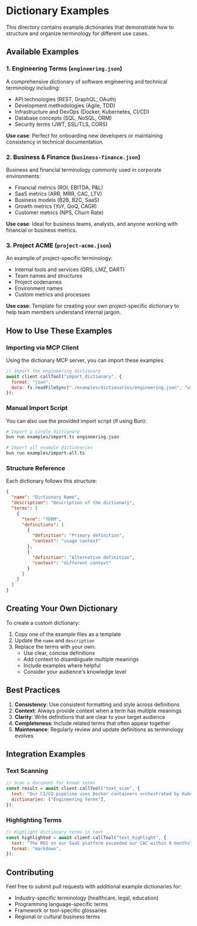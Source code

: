 # Dictionary Examples

This directory contains example dictionaries that demonstrate how to structure and organize terminology for different use cases.

## Available Examples

### 1. Engineering Terms (`engineering.json`)

A comprehensive dictionary of software engineering and technical terminology including:

- API technologies (REST, GraphQL, OAuth)
- Development methodologies (Agile, TDD)
- Infrastructure and DevOps (Docker, Kubernetes, CI/CD)
- Database concepts (SQL, NoSQL, ORM)
- Security terms (JWT, SSL/TLS, CORS)

**Use case**: Perfect for onboarding new developers or maintaining consistency in technical documentation.

### 2. Business & Finance (`business-finance.json`)

Business and financial terminology commonly used in corporate environments:

- Financial metrics (ROI, EBITDA, P&L)
- SaaS metrics (ARR, MRR, CAC, LTV)
- Business models (B2B, B2C, SaaS)
- Growth metrics (YoY, QoQ, CAGR)
- Customer metrics (NPS, Churn Rate)

**Use case**: Ideal for business teams, analysts, and anyone working with financial or business metrics.

### 3. Project ACME (`project-acme.json`)

An example of project-specific terminology:

- Internal tools and services (QRS, LMZ, DART)
- Team names and structures
- Project codenames
- Environment names
- Custom metrics and processes

**Use case**: Template for creating your own project-specific dictionary to help team members understand internal jargon.

## How to Use These Examples

### Importing via MCP Client

Using the dictionary MCP server, you can import these examples:

```javascript
// Import the engineering dictionary
await client.callTool("import_dictionary", {
  format: "json",
  data: fs.readFileSync("./examples/dictionaries/engineering.json", "utf-8"),
});
```

### Manual Import Script

You can also use the provided import script (if using Bun):

```bash
# Import a single dictionary
bun run examples/import.ts engineering.json

# Import all example dictionaries
bun run examples/import-all.ts
```

### Structure Reference

Each dictionary follows this structure:

```json
{
  "name": "Dictionary Name",
  "description": "Description of the dictionary",
  "terms": [
    {
      "term": "TERM",
      "definitions": [
        {
          "definition": "Primary definition",
          "context": "usage context"
        },
        {
          "definition": "Alternative definition",
          "context": "different context"
        }
      ]
    }
  ]
}
```

## Creating Your Own Dictionary

To create a custom dictionary:

1. Copy one of the example files as a template
2. Update the `name` and `description`
3. Replace the terms with your own:
   - Use clear, concise definitions
   - Add context to disambiguate multiple meanings
   - Include examples where helpful
   - Consider your audience's knowledge level

## Best Practices

1. **Consistency**: Use consistent formatting and style across definitions
2. **Context**: Always provide context when a term has multiple meanings
3. **Clarity**: Write definitions that are clear to your target audience
4. **Completeness**: Include related terms that often appear together
5. **Maintenance**: Regularly review and update definitions as terminology evolves

## Integration Examples

### Text Scanning

```javascript
// Scan a document for known terms
const result = await client.callTool("text_scan", {
  text: "Our CI/CD pipeline uses Docker containers orchestrated by Kubernetes",
  dictionaries: ["Engineering Terms"],
});
```

### Highlighting Terms

```javascript
// Highlight dictionary terms in text
const highlighted = await client.callTool("text_highlight", {
  text: "The ROI on our SaaS platform exceeded our CAC within 6 months",
  format: "markdown",
});
```

## Contributing

Feel free to submit pull requests with additional example dictionaries for:

- Industry-specific terminology (healthcare, legal, education)
- Programming language-specific terms
- Framework or tool-specific glossaries
- Regional or cultural business terms
